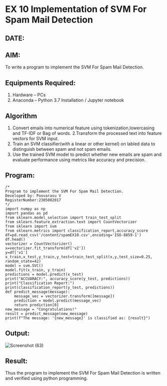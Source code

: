 # EX 10 Implementation of SVM For Spam Mail Detection
## DATE:
## AIM:
To write a program to implement the SVM For Spam Mail Detection.

## Equipments Required:
1. Hardware – PCs
2. Anaconda – Python 3.7 Installation / Jupyter notebook

## Algorithm
1. Convert emails into numerical feature using tokenization,lowercasing and TF-IDF or Bag of words.
2.Transform the processed text into feature vectors for SVM input.
3. Train an SVM classifier(with a linear or other kernel) on labled data to distinguish between spam and not spam emails.
4. Use the trained SVM model to predict whether new emails are spam and evaluate performance using metrics like accuracy and precision.

## Program:
```
/*
Program to implement the SVM For Spam Mail Detection.
Developed by: Poovarasu V
RegisterNumber:2305002017  
*/
import numpy as np
import pandas as pd
from sklearn.model_selection import train_test_split
from sklearn.feature_extraction.text import CountVectorizer
from sklearn import svm
from sklearn.metrics import classification_report,accuracy_score
df=pd.read_csv('/content/spamEX10.csv',encoding='ISO-8859-1')
df.head()
vectorizer = CountVectorizer()
x=vectorizer.fit_transform(df['v2'])
y=df['v1']
x_train,x_test,y_train,y_test=train_test_split(x,y,test_size=0.25, random_state=42)
model = svm.SVC()
model.fit(x_train, y_train)
predictions = model.predict(x_test)
print("ACCUARACY:", accuracy_score(y_test, predictions))
print("Classification Report:")
print(classification_report(y_test, predictions))
def predict_message(message):
    message_vec = vectorizer.transform([message])
    prediction = model.predict(message_vec)
    return prediction[0]
new_message = "Congratulations!"
result = predict_message(new_message)
print(f"The message: '{new_message}' is classified as: {result}")
```

## Output:

![Screenshot (63)](https://github.com/user-attachments/assets/7dba6c64-63c5-4759-836f-822d1229beaa)


## Result:
Thus the program to implement the SVM For Spam Mail Detection is written and verified using python programming.

